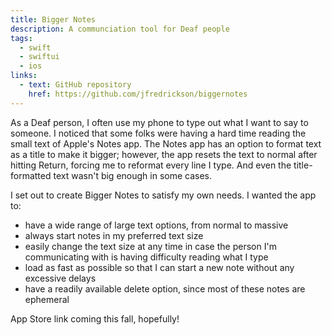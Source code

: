 ```yaml
---
title: Bigger Notes
description: A communciation tool for Deaf people
tags:
  - swift
  - swiftui
  - ios
links:
  - text: GitHub repository
    href: https://github.com/jfredrickson/biggernotes
---
```


As a Deaf person, I often use my phone to type out what I want to say to someone. I noticed that some folks were having a hard time reading the small text of Apple's Notes app. The Notes app has an option to format text as a title to make it bigger; however, the app resets the text to normal after hitting Return, forcing me to reformat every line I type. And even the title-formatted text wasn't big enough in some cases.

I set out to create Bigger Notes to satisfy my own needs. I wanted the app to:

- have a wide range of large text options, from normal to massive
- always start notes in my preferred text size
- easily change the text size at any time in case the person I'm communicating with is having difficulty reading what I type
- load as fast as possible so that I can start a new note without any excessive delays
- have a readily available delete option, since most of these notes are ephemeral

App Store link coming this fall, hopefully!
